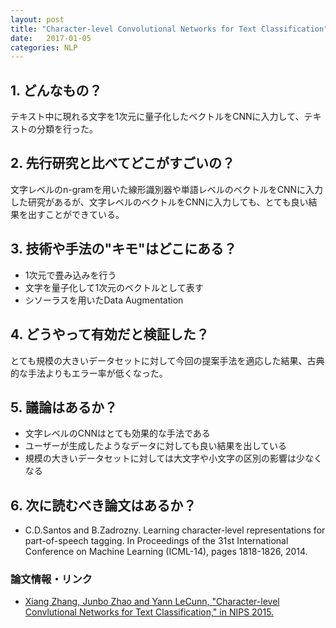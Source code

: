 ```yaml
---
layout: post
title: "Character-level Convolutional Networks for Text Classification"
date:   2017-01-05
categories: NLP
---
```


## 1. どんなもの？

テキスト中に現れる文字を1次元に量子化したベクトルをCNNに入力して、テキストの分類を行った。

## 2. 先行研究と比べてどこがすごいの？

文字レベルのn-gramを用いた線形識別器や単語レベルのベクトルをCNNに入力した研究があるが、文字レベルのベクトルをCNNに入力しても、とても良い結果を出すことができている。

## 3. 技術や手法の"キモ"はどこにある？

* 1次元で畳み込みを行う
* 文字を量子化して1次元のベクトルとして表す
* シソーラスを用いたData Augmentation

## 4. どうやって有効だと検証した？

とても規模の大きいデータセットに対して今回の提案手法を適応した結果、古典的な手法よりもエラー率が低くなった。

## 5. 議論はあるか？

* 文字レベルのCNNはとても効果的な手法である
* ユーザーが生成したようなデータに対しても良い結果を出している
* 規模の大きいデータセットに対しては大文字や小文字の区別の影響は少なくなる

## 6. 次に読むべき論文はあるか？

* C.D.Santos and B.Zadrozny. Learning character-level representations for part-of-speech tagging. In Proceedings of the 31st International Conference on Machine Learning (ICML-14), pages 1818-1826, 2014.

### 論文情報・リンク

* [Xiang Zhang, Junbo Zhao and Yann LeCunn, "Character-level Convlutional Networks for Text Classification," in NIPS 2015.](https://arxiv.org/abs/1509.01626)

